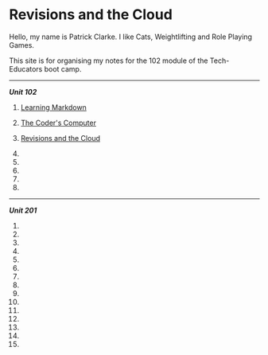 # Revisions and the Cloud

Hello, my name is Patrick Clarke.  I like Cats, Weightlifting and Role Playing Games.  

This site is for organising my notes for the 102 module of the Tech-Educators boot camp.  

---

***Unit 102***

1. [Learning Markdown](/README.md)

2. [The Coder's Computer](/102notes/102-lab2.md)

3. [Revisions and the Cloud](/102notes/102-lab3.md)

4.

5.

6.

7.

8.

---

***Unit 201***

1.

2.

3.

4.

5.

6.

7.

8.

9.

10.

11.

12.

13.

14.

15.